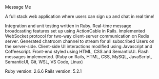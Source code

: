 Message Me

A full stack web application where users can sign up and chat in real time!

Integration and unit testing written in Ruby.
Real-time message broadcasting features set up using ActionCable in Rails.
Implemented WebSocket protocol for two-way client-server communication on Redis server.
Generated chatroom channel to stream for all subscribed Users on the server-side.
Client-side UI interactions modified using Javascript and Coffeescript.
Front-end styled using HTML, CSS and SemanticUI.
Flash messages implemented.
(Ruby on Rails, HTML, CSS, MySQL, JavaScript, SemanticUI, Git, WSL, VS Code, Linux)

Ruby version: 2.6.6
Rails version: 5.2.1
